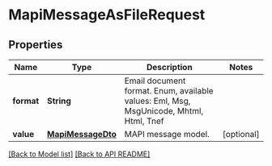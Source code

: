 
# MapiMessageAsFileRequest
## Properties
Name | Type | Description | Notes
------------ | ------------- | ------------- | -------------
**format** | **String** | Email document format. Enum, available values: Eml, Msg, MsgUnicode, Mhtml, Html, Tnef | 
**value** | [**MapiMessageDto**](MapiMessageDto.md) | MAPI message model.              |  [optional]




[[Back to Model list]](Models.md) [[Back to API README]](README.md)

